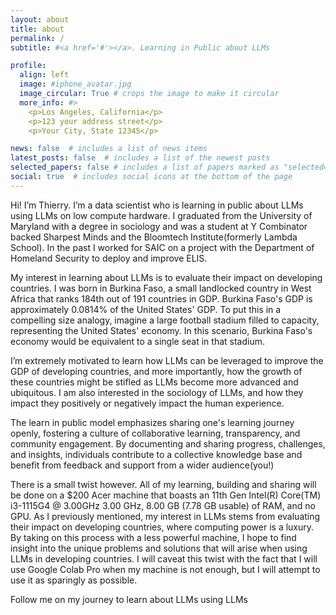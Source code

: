 ```yaml
---
layout: about
title: about
permalink: /
subtitle: #<a href='#'></a>. Learning in Public about LLMs

profile:
  align: left
  image: #iphone_avatar.jpg
  image_circular: True # crops the image to make it circular
  more_info: #>
    <p>Los Angeles, California</p>
    <p>123 your address street</p>
    <p>Your City, State 12345</p>

news: false  # includes a list of news items
latest_posts: false  # includes a list of the newest posts
selected_papers: false # includes a list of papers marked as "selected={true}"
social: true  # includes social icons at the bottom of the page
---
```


Hi! I’m Thierry. I’m a data scientist who is learning in public about LLMs using LLMs on low compute hardware. I graduated from the University of Maryland with a degree in sociology and was a student at Y Combinator backed Sharpest Minds and the Bloomtech Institute(formerly Lambda School). In the past I worked for SAIC on a project with the Department of Homeland Security to deploy and improve ELIS. 

My interest in learning about LLMs is to evaluate their impact on developing countries. I was born in Burkina Faso, a small landlocked country in West Africa that ranks 184th out of 191 countries in GDP. Burkina Faso's GDP is approximately 0.0814% of the United States' GDP. To put this in a compelling size analogy, imagine a large football stadium filled to capacity, representing the United States' economy. In this scenario, Burkina Faso's economy would be equivalent to a single seat in that stadium.

I’m extremely motivated to learn how LLMs can be leveraged to improve the GDP of developing countries, and more importantly, how the growth of these countries might be stifled as LLMs become more advanced and ubiquitous. I am also interested in the sociology of LLMs, and how they impact they positively or negatively impact the human experience.

The learn in public model emphasizes sharing one's learning journey openly, fostering a culture of collaborative learning, transparency, and community engagement. By documenting and sharing progress, challenges, and insights, individuals contribute to a collective knowledge base and benefit from feedback and support from a wider audience(you!)

There is a small twist however. All of my learning, building and sharing will be done on a $200 Acer machine that boasts an 11th Gen Intel(R) Core(TM) i3-1115G4 @ 3.00GHz   3.00 GHz, 8.00 GB (7.78 GB usable) of RAM, and no GPU. As I previously mentioned, my interest in LLMs stems from evaluating their impact on developing countries, where computing power is a luxury. By taking on this process with a less powerful machine, I hope to find insight into the unique problems and solutions that will arise when using LLMs in developing countries. I will caveat this twist with the fact that I will use Google Colab Pro when my machine is not enough, but I will attempt to use it as sparingly as possible.

Follow me on my journey to learn about LLMs using LLMs

